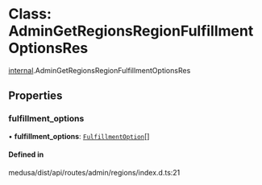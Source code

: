 # Class: AdminGetRegionsRegionFulfillmentOptionsRes

[internal](../modules/internal-22.md).AdminGetRegionsRegionFulfillmentOptionsRes

## Properties

### fulfillment\_options

• **fulfillment\_options**: [`FulfillmentOption`](internal-22.FulfillmentOption.md)[]

#### Defined in

medusa/dist/api/routes/admin/regions/index.d.ts:21
